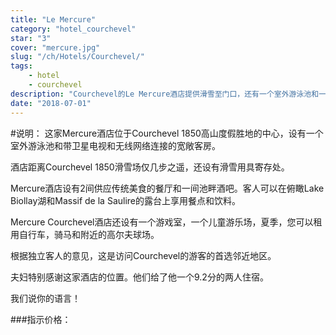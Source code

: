 ```yaml
---
title: "Le Mercure"
category: "hotel_courchevel"
star: "3"
cover: "mercure.jpg"
slug: "/ch/Hotels/Courchevel/"
tags:
    - hotel
    - courchevel
description: "Courchevel的Le Mercure酒店提供滑雪至门口，还有一个室外游泳池和一间餐厅"
date: "2018-07-01"
--- 
```

 
#说明：
这家Mercure酒店位于Courchevel 1850高山度假胜地的中心，设有一个室外游泳池和带卫星电视和无线网络连接的宽敞客房。

酒店距离Courchevel 1850滑雪场仅几步之遥，还设有滑雪用具寄存处。

Mercure酒店设有2间供应传统美食的餐厅和一间池畔酒吧。客人可以在俯瞰Lake Biollay湖和Massif de la Saulire的露台上享用餐点和饮料。

Mercure Courchevel酒店还设有一个游戏室，一个儿童游乐场，夏季，您可以租用自行车，骑马和附近的高尔夫球场。

根据独立客人的意见，这是访问Courchevel的游客的首选邻近地区。

夫妇特别感谢这家酒店的位置。他们给了他一个9.2分的两人住宿。

我们说你的语言！

###指示价格：